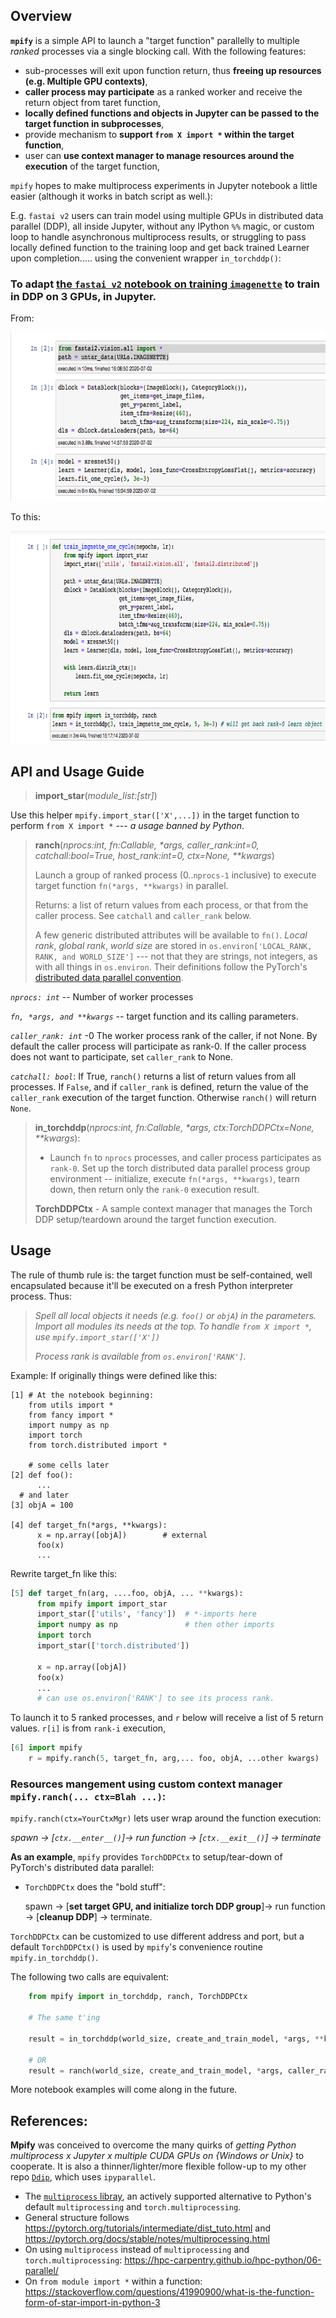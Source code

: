 ## Overview 

**`mpify`** is a simple API to launch a "target function" parallelly to multiple *ranked* processes via a single blocking call. With the following features:

   * sub-processes will exit upon function return, thus **freeing up resources (e.g. Multiple GPU contexts)**,
   * **caller process may participate** as a ranked worker and receive the return object from taret function,
   * **locally defined functions and objects in Jupyter can be passed to the target function in subprocesses**,
   * provide mechanism to **support `from X import *` within the target function**,
   * user can **use context manager to manage resources around the execution** of the target function,

`mpify` hopes to make multiprocess experiments in Jupyter notebook a little easier (although it works in batch script as well.):

E.g. `fastai v2` users can train model using multiple GPUs in distributed data parallel (DDP), all inside Jupyter, without any IPython `%%` magic, or custom loop to handle asynchronous multiprocess results, or struggling to pass locally defined function to the training loop and get back trained Learner upon completion..... using the convenient wrapper `in_torchddp()`:

### To adapt [the `fastai v2` notebook on training `imagenette`](https://github.com/fastai/course-v4/blob/master/nbs/07_sizing_and_tta.ipynb) to train in DDP on 3 GPUs, in Jupyter.
From:

<img src="/images/imagenette_07_orig.png" height="270">

To this:

<img src="/images/imagenette_07_mpified.png" height="340">


## API and Usage Guide

> <b>import_star</b>(<i>module_list:[str]</i>)

  Use this helper `mpify.import_star(['X',...])` in the target function to perform `from X import *` --- *a usage banned by Python*.

> <b>ranch</b>(<i>nprocs:int, fn:Callable, *args, caller_rank:int=0, catchall:bool=True, host_rank:int=0, ctx=None, **kwargs</i>)
>
> Launch a group of ranked process (0..`nprocs-1` inclusive) to execute target function `fn(*args, **kwargs)` in parallel.
>
> Returns: a list of return values from each process, or that from the caller process.  See `catchall` and `caller_rank` below.
>
> A few generic distributed attributes will be available to `fn()`. *Local rank*, *global rank*, *world size* are stored in `os.environ['LOCAL_RANK, RANK, and WORLD_SIZE']` --- not that they are strings, not integers, as with all things in `os.environ`.  Their definitions follow the PyTorch's [distributed data parallel convention](https://discuss.pytorch.org/t/what-is-the-difference-between-rank-and-local-rank/61940).

<i>`nprocs: int`</i> -- Number of worker processes

<i>`fn, *args, and **kwargs`</i> -- target function and its calling parameters.

<i>`caller_rank: int`</i> -0 The worker process rank of the caller, if not None.
 By default the caller process will participate as rank-0.  If the caller process does not want to participate, set `caller_rank` to None.

<i>`catchall: bool`</i>: If True, `ranch()` returns a list of return values from all processes.  If `False`, and if `caller_rank` is defined, return the value of the `caller_rank` execution of the target function.  Otherwise `ranch()` will return `None`.

> <b>in_torchddp</b>(<i>nprocs:int, fn:Callable, *args, ctx:TorchDDPCtx=None, **kwargs</i>):
>
> - Launch `fn` to `nprocs` processes, and caller process participates as `rank-0`.  Set up the torch distributed data parallel process group environment -- initialize, execute `fn(*args, **kwargs)`, tearn down, then return only the `rank-0` execution result.
>
>
> <b>TorchDDPCtx</b> - A sample context manager that manages the Torch DDP setup/teardown around the target function execution.


## Usage 

The rule of thumb rule is: the target function must be self-contained, well encapsulated because it'll be executed on a fresh Python interpreter process.  Thus:

> <i> Spell all local objects it needs (e.g. `foo()` or `objA`) in the parameters.  Import all modules its needs at the top.  To handle `from X import *`, use `mpify.import_star(['X'])` </i>
>
>  <i>Process rank is available from `os.environ['RANK']`.</i>

Example: If originally things were defined like this:
```ipython
[1] # At the notebook beginning:
    from utils import *
    from fancy import *
    import numpy as np
    import torch
    from torch.distributed import *
    
    # some cells later
[2] def foo():
      ...   
  # and later
[3] objA = 100
  
[4] def target_fn(*args, **kwargs):
      x = np.array([objA])        # external
      foo(x)
      ...
```
    
Rewrite target_fn like this:
  
```python
[5] def target_fn(arg, ....foo, objA, ... **kwargs):
      from mpify import import_star
      import_star(['utils', 'fancy'])  # *-imports here
      import numpy as np               # then other imports
      import torch
      import_star(['torch.distributed'])
      
      x = np.array([objA])
      foo(x)
      ...
      # can use os.environ['RANK'] to see its process rank.
```

To launch it to 5 ranked processes, and `r` below will receive a list of 5 return values.  `r[i]` is from `rank-i` execution, 
```python
[6] import mpify
    r = mpify.ranch(5, target_fn, arg,... foo, objA, ...other kwargs)
```


### Resources mangement using custom context manager `mpify.ranch(... ctx=Blah ...)`:

`mpify.ranch(ctx=YourCtxMgr)` lets user wrap around the function execution:

<i>spawn -> [`ctx.__enter__()`]-> run function -> [`ctx.__exit__()`] -> terminate</i>


**As an example**, `mpify` provides `TorchDDPCtx` to setup/tear-down of PyTorch's distributed data parallel: 

- `TorchDDPCtx` does the "bold stuff":
  
  spawn -> [**set target GPU, and initialize torch DDP group**]-> run function -> [**cleanup DDP**] -> terminate.

`TorchDDPCtx` can be customized to use different address and port, but a default `TorchDDPCtx()` is used by `mpify`'s  convenience routine `mpify.in_torchddp()`.

The following two calls are equivalent:

```python
    from mpify import in_torchddp, ranch, TorchDDPCtx
    
    # The same t'ing

    result = in_torchddp(world_size, create_and_train_model, *args, **kwargs)

    # OR 
    result = ranch(world_size, create_and_train_model, *args, caller_rank=0, catchall=False, ctx=TorchDDPCtx(), **kwargs)
 ```

More notebook examples will come along in the future.


## References:

**Mpify** was conceived to overcome the many quirks of *getting Python multiprocess x Jupyter x multiple CUDA GPUs on {Windows or Unix}* to cooperate. <include link to blog when available> It is also a thinner/lighter/more flexible follow-up to my other repo [`Ddip`](https://github.com/philtrade/Ddip), which uses `ipyparallel`.

* The [`multiprocess` libray](https://github.com/uqfoundation/multiprocess), an actively supported alternative to Python's default `multiprocessing` and `torch.multiprocessing`. 
* General structure follows https://pytorch.org/tutorials/intermediate/dist_tuto.html and https://pytorch.org/docs/stable/notes/multiprocessing.html
* On using `multiprocess` instead of `multiprocessing` and `torch.multiprocessing`: https://hpc-carpentry.github.io/hpc-python/06-parallel/ 
* On `from module import *` within a function: https://stackoverflow.com/questions/41990900/what-is-the-function-form-of-star-import-in-python-3

